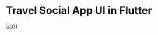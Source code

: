 # Travel Social App UI in Flutter

![01](https://github.com/user-attachments/assets/7704fce6-0f89-462e-9f31-3d21c7e28896)

